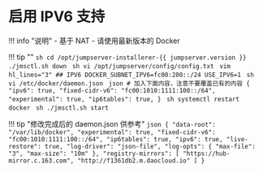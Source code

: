 # 启用 IPV6 支持

!!! info "说明"
    - 基于 NAT
    - 请使用最新版本的 Docker

!!! tip ""
    ```sh
    cd /opt/jumpserver-installerer-{{ jumpserver.version }}
    ./jmsctl.sh down
    ```
    ```sh
    vi /opt/jumpserver/config/config.txt
    ```
    ```vim hl_lines="3"
    ## IPV6
    DOCKER_SUBNET_IPV6=fc00:200::/24
    USE_IPV6=1
    ```
    ```sh
    vi /etc/docker/daemon.json
    ```
    ```json
    # 加入下面内容，注意不要覆盖已有的内容
    {
      "ipv6": true,
      "fixed-cidr-v6": "fc00:1010:1111:100::/64",
      "experimental": true,
      "ip6tables": true,
    }
    ```
    ```sh
    systemctl restart docker
    ```
    ```sh
    ./jmsctl.sh start
    ```

!!! tip "修改完成后的 daemon.json 供参考"
    ```json
    {
      "data-root": "/var/lib/docker",
      "experimental": true,
      "fixed-cidr-v6": "fc00:1010:1111:100::/64",
      "ip6tables": true,
      "ipv6": true,
      "live-restore": true,
      "log-driver": "json-file",
      "log-opts": {
        "max-file": "3",
        "max-size": "10m"
      },
      "registry-mirrors": [
        "https://hub-mirror.c.163.com",
        "http://f1361db2.m.daocloud.io"
      ]
    }
    ```
